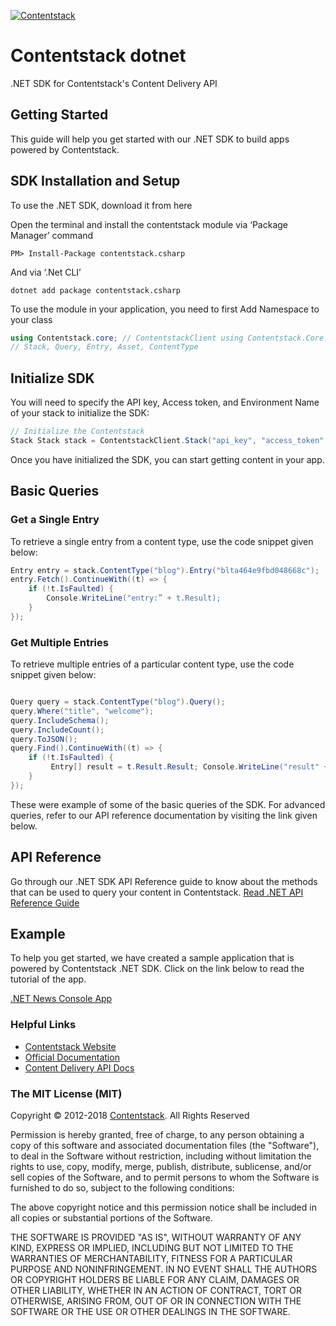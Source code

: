 ﻿[![Contentstack](https://www.contentstack.com/docs/static/images/contentstack.png)](https://www.contentstack.com/)
# Contentstack dotnet

.NET SDK for Contentstack's Content Delivery API

## Getting Started

This guide will help you get started with our .NET SDK to build apps powered by Contentstack.

## SDK Installation and Setup

To use the .NET SDK, download it from here

Open the terminal and install the contentstack module via ‘Package Manager’ command

``` console
PM> Install-Package contentstack.csharp
```
And via ‘.Net CLI’
``` console
dotnet add package contentstack.csharp
```
To use the module in your application, you need to first Add Namespace to your class

``` cs
using Contentstack.core; // ContentstackClient using Contentstack.Core.Models;
// Stack, Query, Entry, Asset, ContentType
```

## Initialize SDK

You will need to specify the API key, Access token, and Environment Name of your stack to initialize the SDK:

``` cs
// Initialize the Contentstack 
Stack Stack stack = ContentstackClient.Stack("api_key", "access_token", "enviroment_name");
```

Once you have initialized the SDK, you can start getting content in your app.

## Basic Queries

### Get a Single Entry

To retrieve a single entry from a content type, use the code snippet given below:
``` cs
Entry entry = stack.ContentType("blog").Entry("blta464e9fbd048668c");
entry.Fetch().ContinueWith((t) => { 
    if (!t.IsFaulted) { 
        Console.WriteLine("entry:” + t.Result);  
    } 
});
```

### Get Multiple Entries

To retrieve multiple entries of a particular content type, use the code snippet given below:

``` cs

Query query = stack.ContentType("blog").Query(); 
query.Where("title", "welcome"); 
query.IncludeSchema(); 
query.IncludeCount(); 
query.ToJSON(); 
query.Find().ContinueWith((t) => { 
    if (!t.IsFaulted) { 
         Entry[] result = t.Result.Result; Console.WriteLine("result" + result); 
    } 
});
```
These were example of some of the basic queries of the SDK. For advanced queries, refer to our API reference documentation by visiting the link given below.

## API Reference
Go through our .NET SDK API Reference guide to know about the methods that can be used to query your content in Contentstack.
[Read .NET API Reference Guide](www.contentstack.com)

## Example
To help you get started, we have created a sample application that is powered by Contentstack .NET SDK. Click on the link below to read the tutorial of the app.

[.NET News Console App](https://stag-www.contentstack.com/docs/example-apps/build-a-news-app-using-contentstack-dot-net-sdk)


### Helpful Links

- [Contentstack Website](https://www.contentstack.com) 
- [Official Documentation](https://contentstack.com/docs) 
- [Content Delivery API Docs](https://contentstack.com/docs/apis/content-delivery-api/) 

### The MIT License (MIT)

Copyright © 2012-2018 [Contentstack](https://www.contentstack.com/). All Rights Reserved

Permission is hereby granted, free of charge, to any person obtaining a copy of this software and associated documentation files (the "Software"), to deal in the Software without restriction, including without limitation the rights to use, copy, modify, merge, publish, distribute, sublicense, and/or sell copies of the Software, and to permit persons to whom the Software is furnished to do so, subject to the following conditions:

The above copyright notice and this permission notice shall be included in all copies or substantial portions of the Software.

THE SOFTWARE IS PROVIDED "AS IS", WITHOUT WARRANTY OF ANY KIND, EXPRESS OR IMPLIED, INCLUDING BUT NOT LIMITED TO THE WARRANTIES OF MERCHANTABILITY, FITNESS FOR A PARTICULAR PURPOSE AND NONINFRINGEMENT. IN NO EVENT SHALL THE AUTHORS OR COPYRIGHT HOLDERS BE LIABLE FOR ANY CLAIM, DAMAGES OR OTHER LIABILITY, WHETHER IN AN ACTION OF CONTRACT, TORT OR OTHERWISE, ARISING FROM, OUT OF OR IN CONNECTION WITH THE SOFTWARE OR THE USE OR OTHER DEALINGS IN THE SOFTWARE.